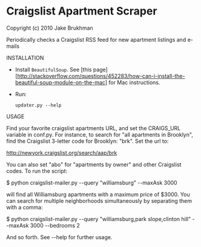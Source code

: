 Craigslist Apartment Scraper
============================

Copyright (c) 2010 Jake Brukhman

Periodically checks a Craigslist RSS feed for new apartment listings and e-mails


INSTALLATION

* Install `BeautifulSoup`. See [this page][http://stackoverflow.com/questions/452283/how-can-i-install-the-beautiful-soup-module-on-the-mac] for Mac instructions.
* Run:

   `updater.py --help`

USAGE

Find your favorite craigslist apartments URL, and set the CRAIGS_URL variable in conf.py.  For instance,
to search for "all apartments in Brooklyn", find the Craigslist 3-letter code for Brooklyn: "brk".  Set
the url to:

  http://newyork.craigslist.org/search/aap/brk

You can also set "abo" for "apartments by owner" and other Craigslist codes.  To run the script:

  $ python craigslist-mailer.py --query "williamsburg" --maxAsk 3000

will find all Williamsburg apartments with a maximum price of $3000.  You can search for multiple
neighborhoods simultaneously by separating them with a comma:

  $ python craigslist-mailer.py --query "williamsburg,park slope,clinton hill" --maxAsk 3000 --bedrooms 2

And so forth.  See --help for further usage.
